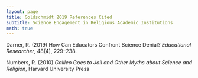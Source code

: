 ```yaml
---
layout: page
title: Goldschmidt 2019 References Cited
subtitle: Science Engagement in Religious Academic Institutions
math: true
---
```


Darner, R. (2019) How Can Educators Confront Science Denial? *Educational Researcher*, 48(4), 229–238. 

Numbers, R. (2010) *Galileo Goes to Jail and Other Myths about Science and Religion*, Harvard University Press
